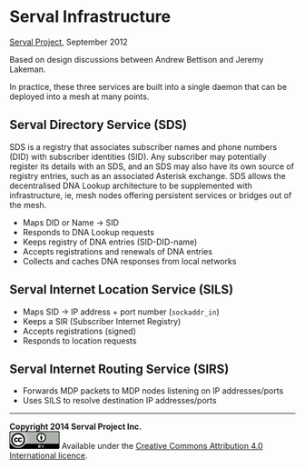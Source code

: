 Serval Infrastructure
=====================
[Serval Project][], September 2012

Based on design discussions between Andrew Bettison and Jeremy Lakeman.

In practice, these three services are built into a single daemon that can be
deployed into a mesh at many points.

Serval Directory Service (SDS)
------------------------------

SDS is a registry that associates subscriber names and phone numbers (DID) with
subscriber identities (SID).  Any subscriber may potentially register its
details with an SDS, and an SDS may also have its own source of registry
entries, such as an associated Asterisk exchange.  SDS allows the decentralised
DNA Lookup architecture to be supplemented with infrastructure, ie, mesh nodes
offering persistent services or bridges out of the mesh.

* Maps DID or Name → SID
* Responds to DNA Lookup requests
* Keeps registry of DNA entries (SID-DID-name)
* Accepts registrations and renewals of DNA entries
* Collects and caches DNA responses from local networks

Serval Internet Location Service (SILS)
---------------------------------------

* Maps SID → IP address + port number (`sockaddr_in`)
* Keeps a SIR (Subscriber Internet Registry)
* Accepts registrations (signed)
* Responds to location requests

Serval Internet Routing Service (SIRS)
--------------------------------------

* Forwards MDP packets to MDP nodes listening on IP addresses/ports
* Uses SILS to resolve destination IP addresses/ports

-----
**Copyright 2014 Serval Project Inc.**  
![CC-BY-4.0](./cc-by-4.0.png)
Available under the [Creative Commons Attribution 4.0 International licence][CC BY 4.0].


[Serval Project]: http://www.servalproject.org/
[CC BY 4.0]: http://creativecommons.org/licenses/by/4.0/
